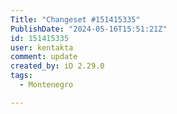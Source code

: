 ```yaml
---
Title: "Changeset #151415335"
PublishDate: "2024-05-16T15:51:21Z"
id: 151415335
user: kentakta
comment: update
created_by: iD 2.29.0
tags:
  - Montenegro

---
```

